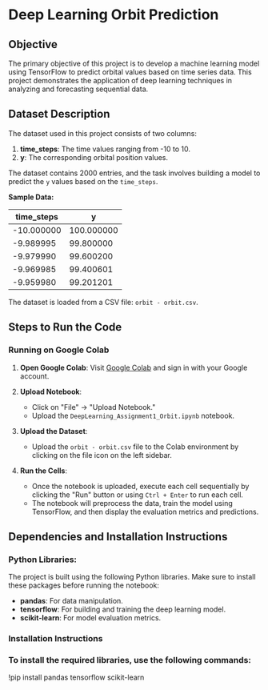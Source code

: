 # Deep Learning Orbit Prediction

## Objective
The primary objective of this project is to develop a machine learning model using TensorFlow to predict orbital values based on time series data. This project demonstrates the application of deep learning techniques in analyzing and forecasting sequential data.

## Dataset Description
The dataset used in this project consists of two columns:
1. **time_steps**: The time values ranging from -10 to 10.
2. **y**: The corresponding orbital position values.

The dataset contains 2000 entries, and the task involves building a model to predict the `y` values based on the `time_steps`.

**Sample Data:**

| time_steps | y         |
|------------|-----------|
| -10.000000 | 100.000000|
| -9.989995  | 99.800000 |
| -9.979990  | 99.600200 |
| -9.969985  | 99.400601 |
| -9.959980  | 99.201201 |

The dataset is loaded from a CSV file: `orbit - orbit.csv`.

## Steps to Run the Code

### Running on Google Colab

1. **Open Google Colab**: 
   Visit [Google Colab](https://colab.research.google.com/) and sign in with your Google account.

2. **Upload Notebook**:
   - Click on "File" → "Upload Notebook."
   - Upload the `DeepLearning_Assignment1_Orbit.ipynb` notebook.

3. **Upload the Dataset**:
   - Upload the `orbit - orbit.csv` file to the Colab environment by clicking on the file icon on the left sidebar.

4. **Run the Cells**:
   - Once the notebook is uploaded, execute each cell sequentially by clicking the "Run" button or using `Ctrl + Enter` to run each cell.
   - The notebook will preprocess the data, train the model using TensorFlow, and then display the evaluation metrics and predictions.

## Dependencies and Installation Instructions

### Python Libraries:
The project is built using the following Python libraries. Make sure to install these packages before running the notebook:

- **pandas**: For data manipulation.
- **tensorflow**: For building and training the deep learning model.
- **scikit-learn**: For model evaluation metrics.

### Installation Instructions

### To install the required libraries, use the following commands:
!pip install pandas tensorflow scikit-learn
